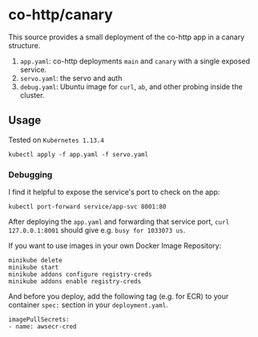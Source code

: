 # co-http/canary

This source provides a small deployment of the co-http app in a canary
structure.

1. `app.yaml`: co-http deployments `main` and `canary` with a single exposed
   service.
2. `servo.yaml`: the servo and auth
3. `debug.yaml`: Ubuntu image for `curl`, `ab`, and other probing inside the
   cluster.

## Usage

Tested on `Kubernetes 1.13.4`

```
kubectl apply -f app.yaml -f servo.yaml
```

### Debugging

I find it helpful to expose the service's port to check on the app:
```
kubectl port-forward service/app-svc 8001:80
```
After deploying the `app.yaml` and forwarding that service port,
`curl 127.0.0.1:8001` should give e.g. `busy for 1033073 us`.

If you want to use images in your own Docker Image Repository:
```
minikube delete
minikube start
minikube addons configure registry-creds
minikube addons enable registry-creds
```
And before you deploy, add the following tag (e.g. for ECR) to your container
`spec:` section in your `deployment.yaml`.
```
imagePullSecrets:
- name: awsecr-cred
```
